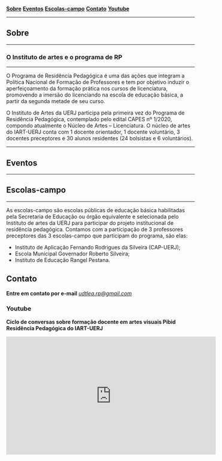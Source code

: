 <link href="./style.css" rel="stylesheet">
<html lang="pt-br">
<meta charset="UTF-8">
<meta name="viewport" content="width=device-width, initial-scale=1.0">

<!--ts-->
   [**Sobre**](#sobre)   [**Eventos**](#eventos)   [**Escolas-campo**](#escolas-campo)   [**Contato**](#contato)   [**Youtube**](./youtube.md)
<!--te-->

____

## Sobre

____

### O Instituto de artes e o programa de RP

_____

O Programa de Residência Pedagógica é uma das ações que integram a Política Nacional de Formação de Professores e tem por objetivo induzir o aperfeiçoamento da formação prática nos cursos de licenciatura, promovendo a imersão do licenciando na escola de educação básica, a partir da segunda metade de seu curso. 

O Instituto de Artes da UERJ participa pela primeira vez do Programa de Residência Pedagógica, contemplado pelo edital CAPES nº 1/2020, compondo atualmente o Núcleo de Artes – Licenciatura. O núcleo de artes do IART-UERJ conta com 1 docente orientador, 1 docente voluntário, 3 docentes preceptores e 30 alunos residentes (24 bolsistas e 6 voluntários).

____

## Eventos
____

## Escolas-campo
____

As escolas-campo são escolas públicas de educação básica habilitadas pela Secretaria de Educação ou órgão equivalente e selecionada pelo Instituto de artes da UERJ para participar do projeto institucional de residência pedagógica. Contamos com a participação de 3 professores preceptores das 3 escolas-campo que participam do programa, são elas: 

* Instituto de Aplicação Fernando Rodrigues da Silveira (CAP-UERJ);
* Escola Municipal Governador Roberto Silveira;
* Instituto de Educação Rangel Pestana.

## Contato

**Entre em contato por e-mail**
[*udtlea.rp@gmail.com*](mailto:udtlea.rp@gmail.com)

### Youtube

**Ciclo de conversas sobre formação docente em artes visuais Pibid Residência Pedagógica do IART-UERJ**
<div class="video-container"> <iframe width="560" height="315" src="https://www.youtube.com/embed/RuIP_oIRRd4" title="YouTube video player" frameborder="0" allow="accelerometer; autoplay; clipboard-write; encrypted-media; gyroscope; picture-in-picture" allowfullscreen></iframe> </div>
   


